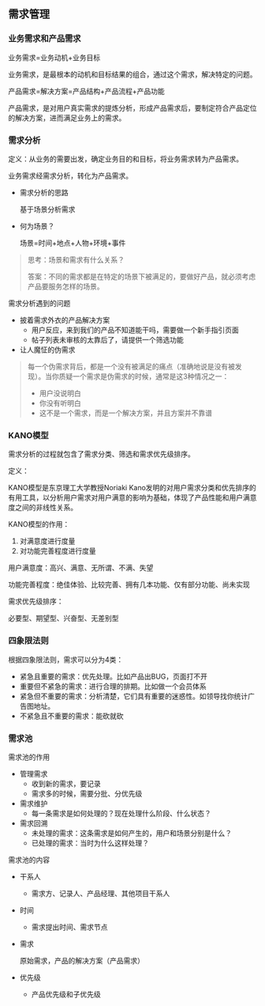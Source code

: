 ## 需求管理

### 业务需求和产品需求

业务需求=业务动机+业务目标

业务需求，是最根本的动机和目标结果的组合，通过这个需求，解决特定的问题。

产品需求=解决方案=产品结构+产品流程+产品功能

产品需求，是对用户真实需求的提炼分析，形成产品需求后，要制定符合产品定位的解决方案，进而满足业务上的需求。

### 需求分析

定义：从业务的需要出发，确定业务目的和目标，将业务需求转为产品需求。

业务需求经需求分析，转化为产品需求。

- 需求分析的思路

  基于场景分析需求

- 何为场景？

  场景=时间+地点+人物+环境+事件

> 思考：场景和需求有什么关系？
>
> 答案：不同的需求都是在特定的场景下被满足的，要做好产品，就必须考虑产品要服务怎样的场景。

需求分析遇到的问题

- 披着需求外衣的产品解决方案
  - 用户反应，来到我们的产品不知道能干吗，需要做一个新手指引页面
  - 帖子列表未审核的太靠后了，请提供一个筛选功能
- 让人魔怔的伪需求

> 每一个伪需求背后，都是一个没有被满足的痛点（准确地说是没有被发现）。当你质疑一个需求是伪需求的时候，通常是这3种情况之一：
>
> - 用户没说明白
> - 你没有听明白
> - 这不是一个需求，而是一个解决方案，并且方案并不靠谱

### KANO模型

 需求分析的过程就包含了需求分类、筛选和需求优先级排序。

定义：

KANO模型是东京理工大学教授Noriaki Kano发明的对用户需求分类和优先排序的有用工具，以分析用户需求对用户满意的影响为基础，体现了产品性能和用户满意度之间的非线性关系。

KANO模型的作用：

1. 对满意度进行度量
2. 对功能完善程度进行度量

用户满意度：高兴、满意、无所谓、不满、失望

功能完善程度：绝佳体验、比较完善、拥有几本功能、仅有部分功能、尚未实现

需求优先级排序：

必要型、期望型、兴奋型、无差别型

### 四象限法则

根据四象限法则，需求可以分为4类：

- 紧急且重要的需求：优先处理。比如产品出BUG，页面打不开
- 重要但不紧急的需求：进行合理的排期。比如做一个会员体系
- 紧急但不重要的需求：分析清楚，它们具有重要的迷惑性。如领导找你统计广告图地址。
- 不紧急且不重要的需求：能砍就砍

### 需求池

需求池的作用

- 管理需求
  - 收到新的需求，要记录
  - 需求多的时候，需要分批、分优先级
- 需求维护
  - 每一条需求是如何处理的？现在处理什么阶段、什么状态？
- 需求回溯
  - 未处理的需求：这条需求是如何产生的，用户和场景分别是什么？
  - 已处理的需求：当时为什么这样处理？

需求池的内容

- 干系人

  - 需求方、记录人、产品经理、其他项目干系人

- 时间

  - 需求提出时间、需求节点

- 需求

  原始需求，产品的解决方案（产品需求）

- 优先级

  - 产品优先级和子优先级

